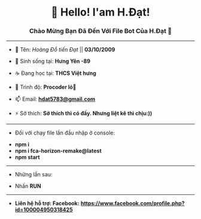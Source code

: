 <h1 align="center">👋 Hello! I'am H.Đạt!</h1>
<h3 align="center">Chào Mừng Bạn Đã Đến Với File Bot Của H.Đạt 🐧</h3>

<hr>

- 🔭 Tên: *Hoàng Đỗ tiến Đạt* || **03/10/2009**

- 🌁 Sinh sống tại: **Hưng Yên -89**

- ☕ Đang học tại: **THCS Việt hưng**

- 🌱 Trình độ: **Procoder lỏ🐧**

- 📫 Email: **hdat5783@gmail.com**

- ⚡ Sở thích: **Sở thích thì có đấy. Nhưng liệt kê thì chịu:))**

<hr>

- Đối với chạy file lần đầu nhập ở console:
+ **npm i**
+ **npm i fca-horizon-remake@latest**
+ **npm start**

<hr>

- Những lần sau:

+ Nhấn **RUN**

<hr>

- **Liên hệ hỗ trợ:  Facebook:**
  **https://www.facebook.com/profile.php?id=100004950318425**
  

